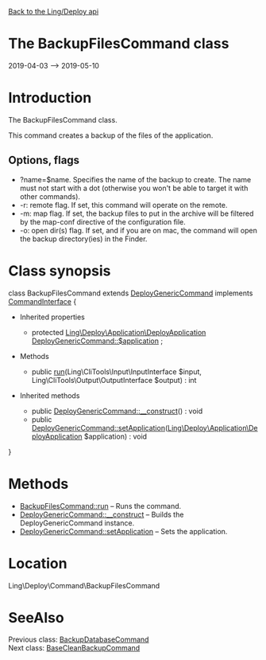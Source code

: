 [Back to the Ling/Deploy api](https://github.com/lingtalfi/Deploy/blob/master/doc/api/Ling/Deploy.md)



The BackupFilesCommand class
================
2019-04-03 --> 2019-05-10






Introduction
============

The BackupFilesCommand class.

This command creates a backup of the files of the application.


Options, flags
-------------
- ?name=$name. Specifies the name of the backup to create. The name must not start with a dot (otherwise you won't be able to target it with other commands).
- -r: remote flag. If set, this command will operate on the remote.
- -m: map flag. If set, the backup files to put in the archive will be filtered by the map-conf directive of the configuration file.
- -o: open dir(s) flag. If set, and if you are on mac, the command will open the backup directory(ies) in the Finder.



Class synopsis
==============


class <span class="pl-k">BackupFilesCommand</span> extends [DeployGenericCommand](https://github.com/lingtalfi/Deploy/blob/master/doc/api/Ling/Deploy/Command/DeployGenericCommand.md) implements [CommandInterface](https://github.com/lingtalfi/CliTools/blob/master/doc/api/Ling/CliTools/Command/CommandInterface.md) {

- Inherited properties
    - protected [Ling\Deploy\Application\DeployApplication](https://github.com/lingtalfi/Deploy/blob/master/doc/api/Ling/Deploy/Application/DeployApplication.md) [DeployGenericCommand::$application](#property-application) ;

- Methods
    - public [run](https://github.com/lingtalfi/Deploy/blob/master/doc/api/Ling/Deploy/Command/BackupFilesCommand/run.md)(Ling\CliTools\Input\InputInterface $input, Ling\CliTools\Output\OutputInterface $output) : int

- Inherited methods
    - public [DeployGenericCommand::__construct](https://github.com/lingtalfi/Deploy/blob/master/doc/api/Ling/Deploy/Command/DeployGenericCommand/__construct.md)() : void
    - public [DeployGenericCommand::setApplication](https://github.com/lingtalfi/Deploy/blob/master/doc/api/Ling/Deploy/Command/DeployGenericCommand/setApplication.md)([Ling\Deploy\Application\DeployApplication](https://github.com/lingtalfi/Deploy/blob/master/doc/api/Ling/Deploy/Application/DeployApplication.md) $application) : void

}






Methods
==============

- [BackupFilesCommand::run](https://github.com/lingtalfi/Deploy/blob/master/doc/api/Ling/Deploy/Command/BackupFilesCommand/run.md) &ndash; Runs the command.
- [DeployGenericCommand::__construct](https://github.com/lingtalfi/Deploy/blob/master/doc/api/Ling/Deploy/Command/DeployGenericCommand/__construct.md) &ndash; Builds the DeployGenericCommand instance.
- [DeployGenericCommand::setApplication](https://github.com/lingtalfi/Deploy/blob/master/doc/api/Ling/Deploy/Command/DeployGenericCommand/setApplication.md) &ndash; Sets the application.





Location
=============
Ling\Deploy\Command\BackupFilesCommand


SeeAlso
==============
Previous class: [BackupDatabaseCommand](https://github.com/lingtalfi/Deploy/blob/master/doc/api/Ling/Deploy/Command/BackupDatabaseCommand.md)<br>Next class: [BaseCleanBackupCommand](https://github.com/lingtalfi/Deploy/blob/master/doc/api/Ling/Deploy/Command/BaseCleanBackupCommand.md)<br>
